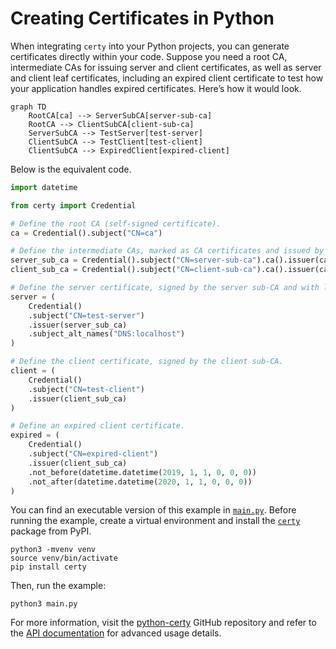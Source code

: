 # Creating Certificates in Python

When integrating `certy` into your Python projects, you can generate certificates directly within your code.
Suppose you need a root CA, intermediate CAs for issuing server and client certificates, as well as server and client leaf certificates, including an expired client certificate to test how your application handles expired certificates. Here’s how it would look.

```mermaid
graph TD
    RootCA[ca] --> ServerSubCA[server-sub-ca]
    RootCA --> ClientSubCA[client-sub-ca]
    ServerSubCA --> TestServer[test-server]
    ClientSubCA --> TestClient[test-client]
    ClientSubCA --> ExpiredClient[expired-client]
```

Below is the equivalent code.

```python
import datetime

from certy import Credential

# Define the root CA (self-signed certificate).
ca = Credential().subject("CN=ca")

# Define the intermediate CAs, marked as CA certificates and issued by the root CA.
server_sub_ca = Credential().subject("CN=server-sub-ca").ca().issuer(ca)
client_sub_ca = Credential().subject("CN=client-sub-ca").ca().issuer(ca)

# Define the server certificate, signed by the server sub-CA and with localhost as SAN.
server = (
    Credential()
    .subject("CN=test-server")
    .issuer(server_sub_ca)
    .subject_alt_names("DNS:localhost")
)

# Define the client certificate, signed by the client sub-CA.
client = (
    Credential()
    .subject("CN=test-client")
    .issuer(client_sub_ca)
)

# Define an expired client certificate.
expired = (
    Credential()
    .subject("CN=expired-client")
    .issuer(client_sub_ca)
    .not_before(datetime.datetime(2019, 1, 1, 0, 0, 0))
    .not_after(datetime.datetime(2020, 1, 1, 0, 0, 0))
)
```

You can find an executable version of this example in [`main.py`](main.py). Before running the example, create a virtual environment and install the [`certy`](https://pypi.org/project/certy/) package from PyPI.

```console
python3 -mvenv venv
source venv/bin/activate
pip install certy
```

Then, run the example:

```console
python3 main.py
```

For more information, visit the [python-certy](https://github.com/tsaarni/python-certy) GitHub repository and refer to the [API documentation](https://tsaarni.github.io/python-certy/) for advanced usage details.
